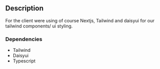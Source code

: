 ## Description

For the client were using of course Nextjs, Tailwind and daisyui for our tailwind
components/ ui styling.

### Dependencies

- Tailwind
- Daisyui
- Typescript
